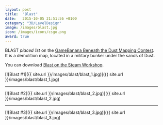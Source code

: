 ```yaml
---
layout: post
title:  "Blast"
date:   2015-10-05 21:51:56 +0100
category: "3D/LevelDesign"
image: /images/blast.jpg
icon: /images/icons/csgo.png
award: true
---
```


BLAST _placed 1st_ on the <a href="https://gamebanana.com/contests/winners/69">GameBanana Beneath the Dust Mapping Contest</a>. It is a demolition map, located in a military bunker under the sands of Dust.

You can download <a href="https://steamcommunity.com/sharedfiles/filedetails/?id=529733812">Blast on the Steam Workshop</a>.

[![Blast #1]({{ site.url }}/images/blast/blast_1.jpg)]({{ site.url }}/images/blast/blast_1.jpg)
<hr>
[![Blast #2]({{ site.url }}/images/blast/blast_2.jpg)]({{ site.url }}/images/blast/blast_2.jpg)
<hr>
[![Blast #3]({{ site.url }}/images/blast/blast_3.jpg)]({{ site.url }}/images/blast/blast_3.jpg)

